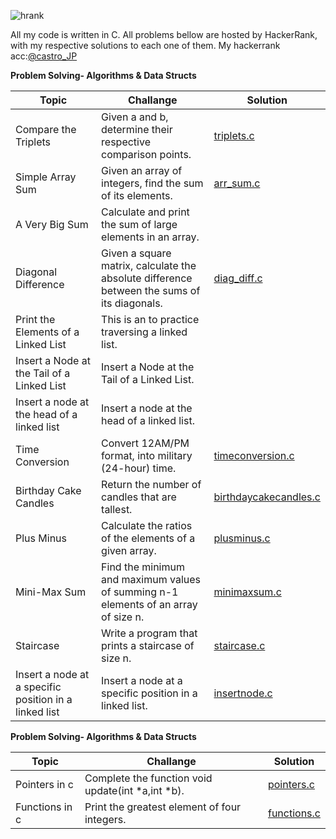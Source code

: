 ![hrank](https://user-images.githubusercontent.com/73347405/119276283-e527f880-bc11-11eb-8759-e5fbdebd8f39.png)

All my code is written in C. All problems bellow are hosted by HackerRank, with my respective solutions to each one of them.
My hackerrank acc:[@castro_JP](https://www.hackerrank.com/castro_JP)

**Problem Solving- Algorithms & Data Structs**

| Topic | Challange | Solution |
| --- | --- | --- |  
| Compare the Triplets | Given a and b, determine their respective comparison points.  | [triplets.c](https://github.com/joaocasr/HackerRank_problems/blob/main/Problem_Solving/triplets.c)|
| Simple Array Sum| Given an array of integers, find the sum of its elements.|[arr_sum.c](https://github.com/joaocasr/HackerRank_problems/blob/main/Problem_Solving/arr_sum.c)|   
| A Very Big Sum| Calculate and print the sum of large elements in an array. |          |
| Diagonal Difference| Given a square matrix, calculate the absolute difference between the sums of its diagonals. |[diag_diff.c](https://github.com/joaocasr/HackerRank_problems/blob/main/Problem_Solving/diag_diff.c)|
| Print the Elements of a Linked List| This is an to practice traversing a linked list. |         |
| Insert a Node at the Tail of a Linked List| Insert a Node at the Tail of a Linked List. |         |
| Insert a node at the head of a linked list| Insert a node at the head of a linked list. |         |
| Time Conversion| Convert 12AM/PM format, into military (24-hour) time. |[timeconversion.c](https://github.com/joaocasr/HackerRank_problems/blob/main/Problem_Solving/timeconversion.c)|
| Birthday Cake Candles| Return the number of candles that are tallest.| [birthdaycakecandles.c](https://github.com/joaocasr/HackerRank_problems/blob/main/Problem_Solving/birthdaycakecandles.c)|
| Plus Minus| Calculate the ratios of the elements of a given array. | [plusminus.c](https://github.com/joaocasr/HackerRank_problems/blob/main/Problem_Solving/plus_minus.c)|
| Mini-Max Sum| Find the minimum and maximum values of summing n-1 elements of an array of size n. | [minimaxsum.c](https://github.com/joaocasr/HackerRank_problems/blob/main/Problem_Solving/minimaxsum.c)|
| Staircase| Write a program that prints a staircase of size n. | [staircase.c](https://github.com/joaocasr/HackerRank_problems/blob/main/Problem_Solving/staircase.c)|
| Insert a node at a specific position in a linked list| Insert a node at a specific position in a linked list. | [insertnode.c](https://github.com/joaocasr/HackerRank_problems/blob/main/Problem_Solving/isertnode.c)|


**Problem Solving- Algorithms & Data Structs**

| Topic | Challange | Solution |
| --- | --- | --- |
| Pointers in c | Complete the function void update(int *a,int *b).| [pointers.c](https://github.com/joaocasr/HackerRank_problems/blob/main/C%20Language/pointers.c)|
| Functions in c| Print the greatest element of four integers. | [functions.c](https://github.com/joaocasr/HackerRank_problems/blob/main/C%20Language/functions.c)|
